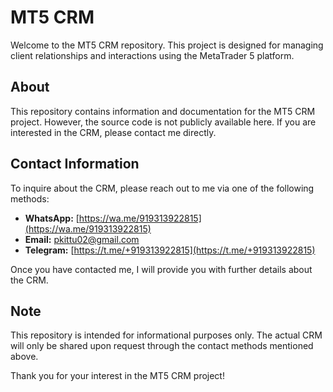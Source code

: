 # MT5 CRM

Welcome to the MT5 CRM repository. This project is designed for managing client relationships and interactions using the MetaTrader 5 platform.

## About

This repository contains information and documentation for the MT5 CRM project. However, the source code is not publicly available here. If you are interested in the CRM, please contact me directly.

## Contact Information

To inquire about the CRM, please reach out to me via one of the following methods:

- **WhatsApp:** [https://wa.me/919313922815](https://wa.me/919313922815)
- **Email:** [pkittu02@gmail.com](mailto:pkittu02@gmail.com)
- **Telegram:** [https://t.me/+919313922815](https://t.me/+919313922815)

Once you have contacted me, I will provide you with further details about the CRM.

## Note

This repository is intended for informational purposes only. The actual CRM will only be shared upon request through the contact methods mentioned above.

Thank you for your interest in the MT5 CRM project!
